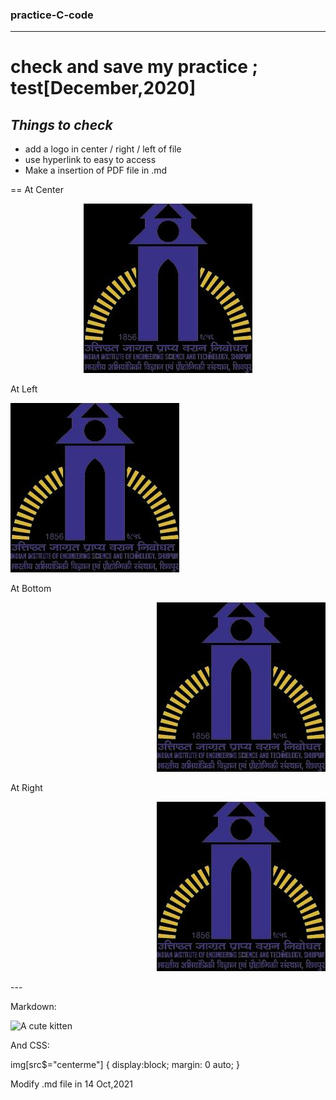 ### practice-C-code
---
check and save my practice ; test[December,2020]
==

*Things to check*
--
- add a logo  in center / right / left of file
- use hyperlink to easy to access
- Make a insertion of PDF file in .md

==
At Center
<p align="center">
  <img src="https://github.com/Kaustav-CS/Notes/blob/main/34.jpg" />
</p>


At Left
<p align="left">
  <img src="https://github.com/Kaustav-CS/Notes/blob/main/34.jpg" />
</p>

At Bottom
<p align="end">
  <img src="https://github.com/Kaustav-CS/Notes/blob/main/34.jpg" />
</p>

At Right
<p align="right">
  <img src="https://github.com/Kaustav-CS/Notes/blob/main/34.jpg" />
</p>
---

Markdown:

![A cute kitten](http://placekitten.com/200/300?style=centerme)

And CSS:

img[src$="centerme"] {
  display:block;
  margin: 0 auto;
}



Modify .md file in 14 Oct,2021
